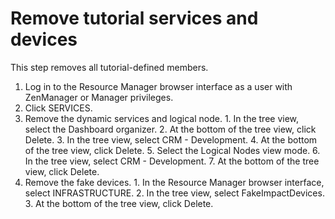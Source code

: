 # Remove tutorial services and devices

This step removes all tutorial-defined members.

1.   Log in to the Resource Manager browser interface as a user with
    ZenManager or Manager privileges.
2.   Click SERVICES.
3.   Remove the dynamic services and logical node.
    1.   In the tree view, select the Dashboard organizer.
    2.   At the bottom of the tree view, click Delete.
    3.   In the tree view, select CRM - Development.
    4.   At the bottom of the tree view, click Delete.
    5.   Select the Logical Nodes view mode.
    6.   In the tree view, select CRM - Development.
    7.   At the bottom of the tree view, click Delete.
4.   Remove the fake devices.
    1.   In the Resource Manager browser interface, select
        INFRASTRUCTURE.
    2.   In the tree view, select FakeImpactDevices.
    3.   At the bottom of the tree view, click Delete.


